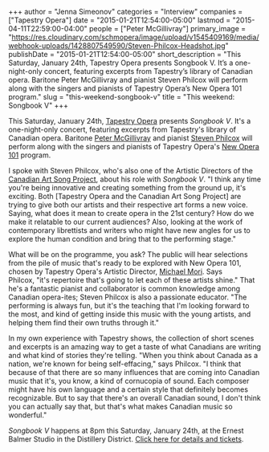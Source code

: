 +++
author = "Jenna Simeonov"
categories = "Interview"
companies = ["Tapestry Opera"]
date = "2015-01-21T12:54:00-05:00"
lastmod = "2015-04-11T22:59:00-04:00"
people = ["Peter McGillivray"]
primary_image = "https://res.cloudinary.com/schmopera/image/upload/v1545409169/media/webhook-uploads/1428807549590/Steven-Philcox-Headshot.jpg"
publishDate = "2015-01-21T12:54:00-05:00"
short_description = "This Saturday, January 24th, Tapestry Opera presents Songbook V. It’s a one-night-only concert, featuring excerpts from Tapestry’s library of Canadian opera. Baritone Peter McGillivray and pianist Steven Philcox will perform along with the singers and pianists of Tapestry Opera’s New Opera 101 program."
slug = "this-weekend-songbook-v"
title = "This weekend: Songbook V"
+++

<p>This Saturday, January 24th, <a href="https://tapestryopera.com/" target="_blank">Tapestry Opera</a> presents <em>Songbook V</em>. It's a one-night-only concert, featuring excerpts from Tapestry's library of Canadian opera. Baritone <a href="http://www.petermcgillivray.com/Site/Home.html" target="_blank">Peter McGillivray</a> and pianist <a href="http://www.canadianartsongproject.ca/about/" target="_blank">Steven Philcox</a>&nbsp;will perform along with the singers and pianists&nbsp;of Tapestry Opera's <a href="https://tapestryopera.com/new-opera-101" target="_blank">New Opera 101</a> program.</p><p>I spoke with Steven Philcox, who's also one of the Artistic Directors of&nbsp;the <a href="http://www.canadianartsongproject.ca/about/" target="_blank">Canadian Art Song Project</a>, about his role with <em>Songbook V</em>.&nbsp;"I think any time you're being innovative and creating something from the ground up, it's exciting. Both [Tapestry Opera and the Canadian Art Song Project]&nbsp;are trying to give both our artists and their respective art forms a new voice. Saying, what does it mean to create opera in the 21st century? How do we make it relatable to our current audiences? Also, looking at the work of contemporary librettists and writers who might have new angles for us to explore the human condition and bring that to the performing stage."</p><p>What will be on the programme, you ask? The public will hear selections from the pile of music that's ready to be explored with New Opera 101, chosen by Tapestry Opera's Artistic Director, <a href="https://tapestryopera.com/michael-mori" target="_blank">Michael Mori</a>. Says Philcox,&nbsp;"it's repertoire that's going to let each of these artists shine." That he's a fantastic pianist and collaborator is common knowledge among Canadian opera-ites; Steven Philcox is also a passionate educator.&nbsp;"The performing is always fun, but it's the teaching that I'm looking forward to the most, and kind of getting inside this music with the young artists, and helping them find their own truths through it."</p><p>In my own experience with Tapestry shows, the collection of short scenes and excerpts is an amazing way to get a taste of what Canadians are writing and what kind of stories they're telling. "When you think about Canada as a nation, we're known for being self-effacing," says Philcox. "I think that because of that there are so many influences that are coming into Canadian music that it's, you know, a kind of cornucopia of sound. Each composer might have his own language and a certain style that definitely becomes recognizable. But to say that there's an overall Canadian sound, I don't think you can actually say that, but that's what makes Canadian music so wonderful."</p><p><em>Songbook V</em>&nbsp;happens at 8pm this Saturday, January 24th, at the Ernest Balmer Studio in the Distillery District. <a href="https://tapestryopera.com/SongbookV" target="_blank">Click here for details and tickets</a>.</p>
